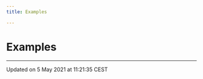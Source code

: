 ```yaml
---
title: Examples

---
```


# Examples







-------------------------------

Updated on  5 May 2021 at 11:21:35 CEST
